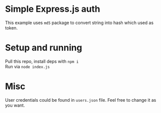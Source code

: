 # Simple Express.js auth

This example uses `md5` package to convert string into hash which used as token.

# Setup and running

Pull this repo, install deps with `npm i`  
Run via `node index.js`

# Misc

User credentials could be found in `users.json` file. Feel free to change it as you want.